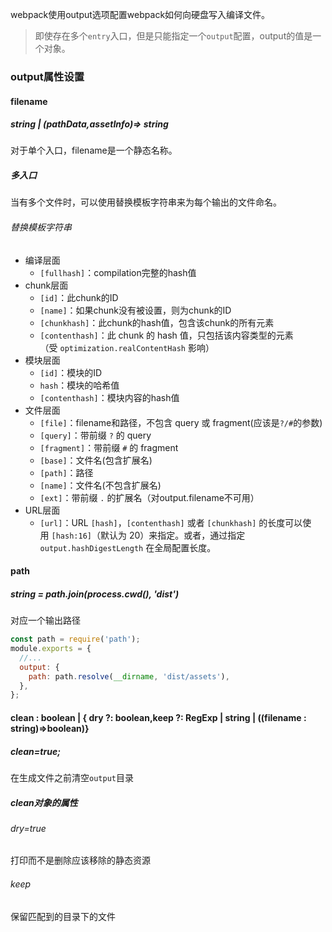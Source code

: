 webpack使用output选项配置webpack如何向硬盘写入编译文件。
>	即使存在多个`entry`入口，但是只能指定一个`output`配置，output的值是一个对象。

### output属性设置
#### filename
##### string | (pathData,assetInfo)=> string
对于单个入口，filename是一个静态名称。
##### 多入口
当有多个文件时，可以使用替换模板字符串来为每个输出的文件命名。
###### 替换模板字符串
- 编译层面
	- `[fullhash]`：compilation完整的hash值
- chunk层面
	- `[id]`：此chunk的ID
	- `[name]`：如果chunk没有被设置，则为chunk的ID
	- `[chunkhash]`：此chunk的hash值，包含该chunk的所有元素
	- `[contenthash]`：此 chunk 的 hash 值，只包括该内容类型的元素（受 `optimization.realContentHash` 影响）
- 模块层面
	- `[id]`：模块的ID
	- `hash`：模块的哈希值
	- `[contenthash]`：模块内容的hash值
- 文件层面
	- `[file]`：filename和路径，不包含 query 或 fragment(应该是`?/#`的参数)
	- `[query]`：带前缀 `?` 的 query
	- `[fragment]`：带前缀 `#` 的 fragment
	- `[base]`：文件名(包含扩展名)
	- `[path]`：路径
	- `[name]`：文件名(不包含扩展名)
	- `[ext]`：带前缀 `.` 的扩展名（对output.filename不可用）
- URL层面
	- `[url]`：URL
`[hash]`，`[contenthash]` 或者 `[chunkhash]` 的长度可以使用 `[hash:16]`（默认为 20）来指定。或者，通过指定`output.hashDigestLength` 在全局配置长度。
#### path
##### string = path.join(process.cwd(), 'dist')
对应一个输出路径
```javascript
const path = require('path');
module.exports = {
  //...
  output: {
    path: path.resolve(__dirname, 'dist/assets'),
  },
};
```
#### clean : boolean | { dry ?: boolean,keep ?: RegExp | string | ((filename : string)=>boolean)}
##### clean=true;
在生成文件之前清空`output`目录
##### clean对象的属性
###### dry=true
打印而不是删除应该移除的静态资源
###### keep
保留匹配到的目录下的文件
